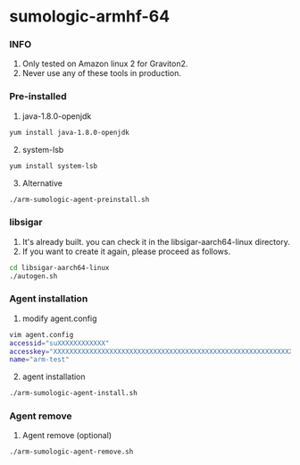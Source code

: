 # sumologic-armhf-64

### INFO
1. Only tested on Amazon linux 2 for Graviton2.
2. Never use any of these tools in production.

### Pre-installed
1. java-1.8.0-openjdk
```bash
yum install java-1.8.0-openjdk
```
2. system-lsb
```bash
yum install system-lsb
```
3. Alternative
```bash
./arm-sumologic-agent-preinstall.sh
```

### libsigar
1. It's already built. you can check it in the libsigar-aarch64-linux directory.
2. If you want to create it again, please proceed as follows.
```bash
cd libsigar-aarch64-linux
./autogen.sh
```

### Agent installation
1. modify agent.config
```bash
vim agent.config
accessid="suXXXXXXXXXXXX"
accesskey="XXXXXXXXXXXXXXXXXXXXXXXXXXXXXXXXXXXXXXXXXXXXXXXXXXXXXXXXXXXXXXXX"
name="arm-test"
```
2. agent installation
```bash
./arm-sumologic-agent-install.sh
```

### Agent remove
1. Agent remove (optional)
```bash
./arm-sumologic-agent-remove.sh
```
